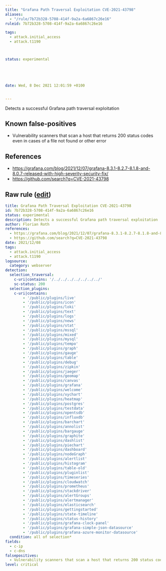 ```yaml
---
title: "Grafana Path Traversal Exploitation CVE-2021-43798"
aliases:
  - "/rule/7b72b328-5708-414f-9a2a-6a6867c26e16"
ruleid: 7b72b328-5708-414f-9a2a-6a6867c26e16

tags:
  - attack.initial_access
  - attack.t1190



status: experimental





date: Wed, 8 Dec 2021 12:01:59 +0100


---
```


Detects a successful Grafana path traversal exploitation

<!--more-->


## Known false-positives

* Vulnerability scanners that scan a host that returns 200 status codes even in cases of a file not found or other error



## References

* https://grafana.com/blog/2021/12/07/grafana-8.3.1-8.2.7-8.1.8-and-8.0.7-released-with-high-severity-security-fix/
* https://github.com/search?q=CVE-2021-43798


## Raw rule ([edit](https://github.com/SigmaHQ/sigma/edit/master/rules/web/web_cve_2021_43798_grafana.yml))
```yaml
title: Grafana Path Traversal Exploitation CVE-2021-43798
id: 7b72b328-5708-414f-9a2a-6a6867c26e16
status: experimental
description: Detects a successful Grafana path traversal exploitation 
author: Florian Roth
references:
  - https://grafana.com/blog/2021/12/07/grafana-8.3.1-8.2.7-8.1.8-and-8.0.7-released-with-high-severity-security-fix/
  - https://github.com/search?q=CVE-2021-43798
date: 2021/12/08
tags:
  - attack.initial_access
  - attack.t1190
logsource:
  category: webserver
detection:
  selection_traversal:
    c-uri|contains: '/../../../../../../../'
    sc-status: 200
  selection_plugins:
    c-uri|contains:
        - '/public/plugins/live'
        - '/public/plugins/icon'
        - '/public/plugins/loki'
        - '/public/plugins/text'
        - '/public/plugins/logs'
        - '/public/plugins/news'
        - '/public/plugins/stat'
        - '/public/plugins/mssql'
        - '/public/plugins/mixed'
        - '/public/plugins/mysql'
        - '/public/plugins/tempo'
        - '/public/plugins/graph'
        - '/public/plugins/gauge'
        - '/public/plugins/table'
        - '/public/plugins/debug'
        - '/public/plugins/zipkin'
        - '/public/plugins/jaeger'
        - '/public/plugins/geomap'
        - '/public/plugins/canvas'
        - '/public/plugins/grafana'
        - '/public/plugins/welcome'
        - '/public/plugins/xychart'
        - '/public/plugins/heatmap'
        - '/public/plugins/postgres'
        - '/public/plugins/testdata'
        - '/public/plugins/opentsdb'
        - '/public/plugins/influxdb'
        - '/public/plugins/barchart'
        - '/public/plugins/annolist'
        - '/public/plugins/bargauge'
        - '/public/plugins/graphite'
        - '/public/plugins/dashlist'
        - '/public/plugins/piechart'
        - '/public/plugins/dashboard'
        - '/public/plugins/nodeGraph'
        - '/public/plugins/alertlist'
        - '/public/plugins/histogram'
        - '/public/plugins/table-old'
        - '/public/plugins/pluginlist'
        - '/public/plugins/timeseries'
        - '/public/plugins/cloudwatch'
        - '/public/plugins/prometheus'
        - '/public/plugins/stackdriver'
        - '/public/plugins/alertGroups'
        - '/public/plugins/alertmanager'
        - '/public/plugins/elasticsearch'
        - '/public/plugins/gettingstarted'
        - '/public/plugins/state-timeline'
        - '/public/plugins/status-history'
        - '/public/plugins/grafana-clock-panel'
        - '/public/plugins/grafana-simple-json-datasource'
        - '/public/plugins/grafana-azure-monitor-datasource'
  condition: all of selection*
fields:
  - c-ip
  - c-dns
falsepositives:
  - Vulnerability scanners that scan a host that returns 200 status codes even in cases of a file not found or other error
level: critical

```
